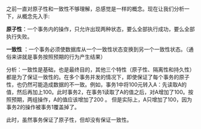 之前一直对原子性和一致性不够理解，总感觉是一样的概念。现在让我们分析一下，从概念先入手:

**原子性**：一个事务内的操作，只允许出现两种状态，要么全部执行成功，要么全部执行失败。

**一致性** ：一个事务必须使数据库从一个一致性状态变换到另一个一致性状态。（通俗来讲就是事务按照预期的行为产生结果）

分析：一致性是基础，也是最终目的，其他三个特性（原子性、隔离性和持久性）都是为了保证一致性的。在多个事务并发的情况下，即使保证了每个事务的原子性，也仍然可能造成数据的不一致。例如，事务1中将100元转入A：先读取A的值，然后再加上100。此时事务2，在事务1读取了A的值之后，对A增加了100。按照预期，两组操作，A的值应该增加了200 。 但是实际上，A只增加了100，因为事务2的操作被事务1覆盖掉了。

此时，虽然事务保证了原子性，但却没有保证一致性。
